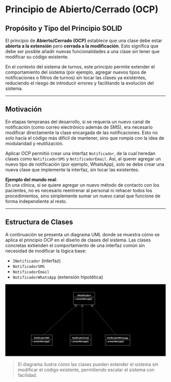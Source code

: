 # Principio de Abierto/Cerrado (OCP)

## Propósito y Tipo del Principio SOLID
El principio de **Abierto/Cerrado (OCP)** establece que una clase debe estar **abierta a la extensión** pero **cerrada a la modificación**. Esto significa que debe ser posible añadir nuevas funcionalidades a una clase sin tener que modificar su código existente.

En el contexto del sistema de turnos, este principio permite extender el comportamiento del sistema (por ejemplo, agregar nuevos tipos de notificaciones o filtros de turnos) sin tocar las clases ya existentes, reduciendo el riesgo de introducir errores y facilitando la evolución del sistema.

---

## Motivación
En etapas tempranas del desarrollo, si se requería un nuevo canal de notificación (como correo electrónico además de SMS), era necesario modificar directamente la clase encargada de las notificaciones. Esto no solo hacía el código más difícil de mantener, sino que rompía con la idea de modularidad y reutilización.

Aplicar OCP permitió crear una interfaz `Notificador`, de la cual heredan clases como `NotificadorSMS` y `NotificadorEmail`. Así, al querer agregar un nuevo tipo de notificación (por ejemplo, WhatsApp), solo se debe crear una nueva clase que implemente la interfaz, sin tocar las existentes.

**Ejemplo del mundo real**:  
En una clínica, si se quiere agregar un nuevo método de contacto con los pacientes, no es necesario reentrenar al personal ni rehacer todos los procedimientos, sino simplemente sumar un nuevo canal que funcione de forma independiente al resto.

---

## Estructura de Clases
A continuación se presenta un diagrama UML donde se muestra cómo se aplica el principio OCP en el diseño de clases del sistema. Las clases concretas extienden el comportamiento de una interfaz común sin necesidad de modificar la lógica base:

  - `INotificador` (interfaz)
  - `NotificadorSMS`
  - `NotificadorEmail`
  - `NotificadorWhatsApp` (extensión hipotética)

![Diagrama OCP](../imagenes_y_enlaces_necesarios/diagrama_ocp.png)

> El diagrama ilustra cómo las clases pueden extender el sistema sin modificar el código existente, permitiendo escalar el sistema con facilidad.
